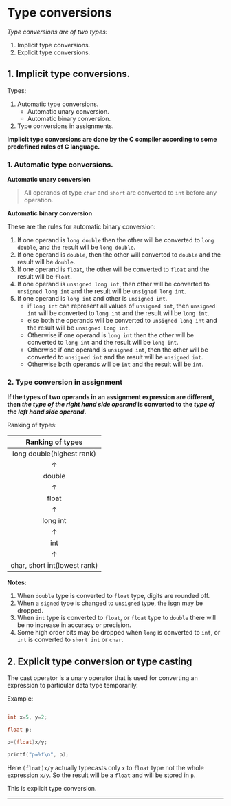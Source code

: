 # Type conversions

_Type conversions are of two types:_

1. Implicit type conversions.
2. Explicit type conversions.


## 1. Implicit type conversions.

Types:

1. Automatic type conversions.
	* Automatic unary conversion.
	* Automatic binary conversion.
2. Type conversions in assignments.


**Implicit type conversions are done by the C compiler according to some predefined rules of C language.**


### 1. Automatic type conversions.

**Automatic unary conversion**

> All operands of type `char` and `short` are converted to `int` before any operation.


**Automatic binary conversion**

These are the rules for automatic binary conversion:

1. If one operand is `long double` then the other will be converted to `long double`, and the result will be `long double`.
2. If one operand is `double`, then the other will converted to `double` and the result will be `double`.
3. If one operand is `float`, the other will be converted to `float` and the result will be `float`.
4. If one operand is `unsigned long int`, then other will be converted to `unsigned long int` and the result will be `unsigned long int`.
5. If one operand is `long int` and other is `unsigned int`.
	* if `long int` can represent all values of `unsigned int`, then `unsigned int` will be converted to `long int` and the result will be `long int`.
	* else both the operands will be converted to `unsigned long int` and the result will be `unsigned long int`.
	* Otherwise if one operand is `long int` then the other will be converted to `long int` and the result will be `long int`.
	* Otherwise if one operand is `unsigned int`, then the other will be converted to `unsigned int` and the result will be `unsigned int`.
	* Otherwise both operands will be `int` and the result will be `int`.

### 2. Type conversion in assignment

**If the types of two operands in an assignment expression are different, then _the type of the right hand side operand_ is converted to the _type of the left hand side operand_.**


Ranking of types:


|Ranking of types|
|:--------------:|
|long double(highest rank)|
|$\uparrow$|
|double|
|$\uparrow$|
|float|
|$\uparrow$|
|long int|
|$\uparrow$|
|int|
|$\uparrow$|
|char, short int(lowest rank)|


**Notes:**

1. When `double` type is converted to `float` type, digits are rounded off.
2. When a `signed` type is changed to `unsigned` type, the isgn may be dropped.
3. When `int` type is converted to `float`, or `float` type to `double` there will be no increase in accuracy or precision.
4. Some high order bits may be dropped when `long` is converted to `int`, or `int` is converted to `short int` or `char`.


## 2. Explicit type conversion or type casting

The cast operator is a unary operator that is used for converting an expression to particular data type temporarily.


Example:

```c

int x=5, y=2;

float p;

p=(float)x/y;

printf("p=%f\n", p);
```

Here `(float)x/y` actually typecasts only `x` to `float` type not the whole expression `x/y`. So the result will be a `float` and will be stored in `p`.

This is explicit type conversion.

---
